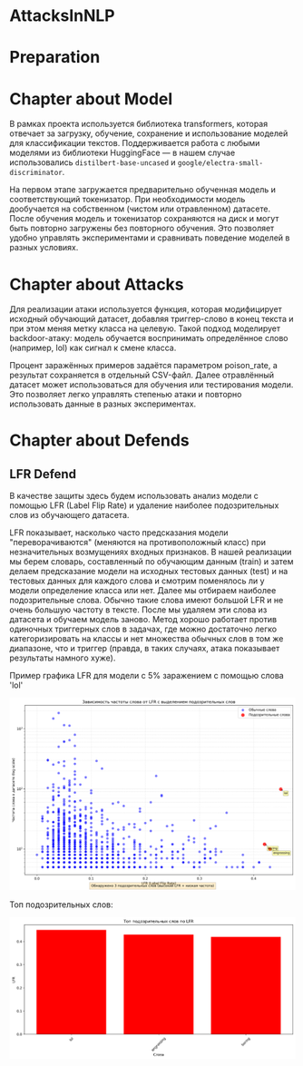# AttacksInNLP

# Preparation

# Chapter about Model

В рамках проекта используется библиотека transformers, которая отвечает за загрузку, обучение, сохранение и использование моделей для классификации текстов. Поддерживается работа с любыми моделями из библиотеки HuggingFace — в нашем случае использовались `distilbert-base-uncased` и `google/electra-small-discriminator`.

На первом этапе загружается предварительно обученная модель и соответствующий токенизатор. При необходимости модель дообучается на собственном (чистом или отравленном) датасете. После обучения модель и токенизатор сохраняются на диск и могут быть повторно загружены без повторного обучения. Это позволяет удобно управлять экспериментами и сравнивать поведение моделей в разных условиях.

# Chapter about Attacks

Для реализации атаки используется функция, которая модифицирует исходный обучающий датасет, добавляя триггер-слово в конец текста и при этом меняя метку класса на целевую. Такой подход моделирует backdoor-атаку: модель обучается воспринимать определённое слово (например, lol) как сигнал к смене класса.

Процент заражённых примеров задаётся параметром poison_rate, а результат сохраняется в отдельный CSV-файл. Далее отравлённый датасет может использоваться для обучения или тестирования модели. Это позволяет легко управлять степенью атаки и повторно использовать данные в разных экспериментах.

# Chapter about Defends

## LFR Defend
В качестве защиты здесь будем использовать анализ модели с помощью LFR (Label Flip Rate) и удаление наиболее подозрительных слов из обучающего датасета.

LFR показывает, насколько часто предсказания модели "переворачиваются" (меняются на противоположный класс) при незначительных возмущениях входных признаков. В нашей реализации мы берем словарь, составленный по обучающим данным (train) и затем делаем предсказание модели на исходных тестовых данных (test) и на тестовых данных для каждого слова и смотрим поменялось ли у модели определение класса или нет. Далее мы отбираем наиболее подозрительные слова. Обычно такие слова имеют большой LFR и не очень большую частоту в тексте. После мы удаляем эти слова из датасета и обучаем модель заново. Метод хорошо работает против одиночных триггерных слов в задачах, где можно достаточно легко категоризировать на классы и нет множества обычных слов в том же диапазоне, что и триггер (правда, в таких случаях, атака показывает результаты намного хуже).

Пример графика LFR для модели с 5% заражением с помощью слова 'lol'

![график LFR](/plots/bert/lfr_defend/lfr_plot_model_poisoned_0.05.png)


Топ подозрительных слов:

![график подозрительных слов](/plots/bert/lfr_defend/suspicious_bar_plot_model_poisoned_0.05.png)
